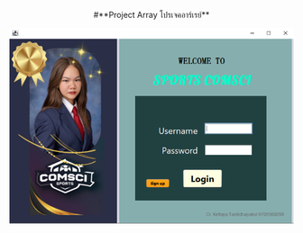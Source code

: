 <p align="center">#**Project Array โปรเจคอาร์เรย์**</p>

![นี่คือรูปหน้าจอ Login](https://github.com/SmileCat42/ProjectArray2103/blob/master/src/sc/03.png?raw=true)
